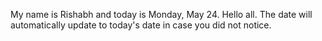 My name is Rishabh and today is Monday, May 24. Hello all. The date will automatically update to today's date in case you did not notice.
